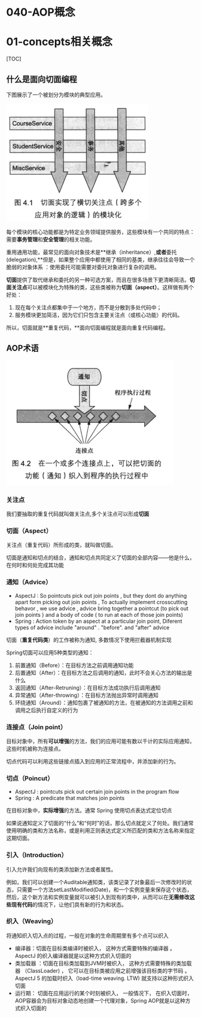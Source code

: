 # 040-AOP概念

# 01-concepts相关概念

[TOC]

## 什么是面向切面编程

下图展示了一个被划分为模块的典型应用。

![img](../../assets/import04-2929603.png)

每个模块的核心功能都是为特定业务领域提供服务，这些模块有一个共同的特点：需要**事务管理**和**安全管理**的相关功能。

重用通用功能，最常见的面向对象技术是**继承（inheritance）,**或者**委托(delegation),**但是，如果整个应用中都使用了相同的基类，继承往往会导致一个脆弱的对象体系 ：使用委托可能需要对委托对象进行复杂的调用。

**切面**提供了取代继承和委托的另一种可选方案，而且在很多场景下更清晰简洁。**切面关注点**可以被模块化为特殊的类，这些类被称为**切面（aspect）**。这样做有两个好处：

1. 现在每个关注点都集中于一个地方，而不是分散到多处代码中；
2. 服务模块更加简洁，因为它们只包含主要关注点（或核心功能）的代码。

所以，切面就是**重复代码，**面向切面编程就是面向重复代码编程。

## AOP术语

![img](../../assets/import05.png)

### 关注点

我们要抽取的重复代码就叫做关注点,多个关注点可以形成**切面**

### 切面（Aspect）

关注点（重复代码）所形成的类，就叫做切面。

切面是通知和切点的结合，通知和切点共同定义了切面的全部内容——他是什么，在何时和何处完成其功能

### 通知（Advice）

- AspectJ : So pointcuts pick out join points , but they dont do anything apart form picking out join points , To actually implement crosscutting behavor , we use advice , advice bring together a pointcut (to pick out join points ) and a body of code ( to run at each of those join points)
- Spring : Action token by an aspect at a particular join point, Diferent types of advice include "around" . "before". and "after" advice 

切面（**重复代码类**）的工作被称为通知, 多数情况下使用拦截器机制实现

Spring切面可以应用5种类型的通知：

1. 前置通知（Before）：在目标方法之前调用通知功能
2. 后置通知（After）：在目标方法之后调用的通知，此时不会关心方法的输出是什么
3. 返回通知（After-Retruning）：在目标方法成功执行后调用通知
4. 异常通知（After-throwing）：在目标方法抛出异常时调用通知
5. 环绕通知（Around）：通知包裹了被通知的方法，在被通知的方法调用之前和调用之后执行自定义的行为

### 连接点（Join point）

目标对象中，所有**可以增强**的方法，我们的应用可能有数以千计的实际应用通知，这些时机被称为连接点。

切点代码可以利用这些链接点插入到应用的正常流程中，并添加新的行为。

### 切点（Poincut）

- AspectJ : pointcuts pick out certain join points in the program flow
- Spring : A predicate that matches join points

在目标对象中，**实际增强**的方法。通常 Spring 使用切点表达式定位切点

如果说通知定义了切面的“什么”和“何时”的话，那么切点就定义了何处。我们通常使用明确的类和方法名称，或是利用正则表达式定义所匹配的类和方法名称来指定这期切面。

### 引入（Introduction）

引入允许我们向现有的类添加新方法或者属性。

例如，我们可以创建一个Auditable通知类，该类记录了对象最后一次修改时的状态，只需要一个方法setLastModified(Date)，和一个实例变量来保存这个状态，然后，这个新方法和实例变量就可以被引入到现有的类中，从而可以在**无需修改这些现有代码**的情况下，让他们具有新的行为和状态。

### 织入（Weaving）

将通知织入切入点的过程，一般在对象的生命周期里有多个点可以织入

- 编译器：切面在目标类编译时被织入， 这种方式需要特殊的编译器 。 AspectJ 的织入编译器就是以这种方式织入切面的
- 类加载器 ：切面在目标类加载到JVM时被织入， 这种方式需要特殊的类加载器 （ClassLoader) ， 它可以在目标类被应用之前增强该目标类的字节码 。 AspectJ 5 的加载时织入（load-time weaving. LTW) 就支持以这种形式织入切面
- 运行期： 切面在应用运行的某个时刻被织入， 一般情况下， 在织入切面时， AOP容器会为目标对象动态地创建一个代理对象，Spring AOP就是以这种方式织入切面的


